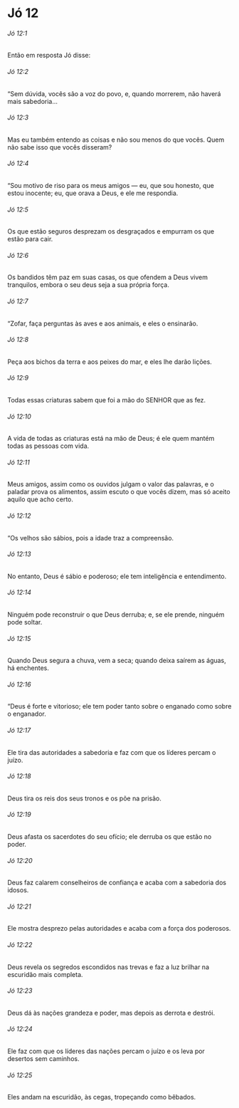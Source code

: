 # Jó 12

###### Jó 12:1

Então em resposta Jó disse:

###### Jó 12:2

“Sem dúvida, vocês são a voz do povo, e, quando morrerem, não haverá mais sabedoria…

###### Jó 12:3

Mas eu também entendo as coisas e não sou menos do que vocês. Quem não sabe isso que vocês disseram?

###### Jó 12:4

“Sou motivo de riso para os meus amigos — eu, que sou honesto, que estou inocente; eu, que orava a Deus, e ele me respondia.

###### Jó 12:5

Os que estão seguros desprezam os desgraçados e empurram os que estão para cair.

###### Jó 12:6

Os bandidos têm paz em suas casas, os que ofendem a Deus vivem tranquilos, embora o seu deus seja a sua própria força.

###### Jó 12:7

“Zofar, faça perguntas às aves e aos animais, e eles o ensinarão.

###### Jó 12:8

Peça aos bichos da terra e aos peixes do mar, e eles lhe darão lições.

###### Jó 12:9

Todas essas criaturas sabem que foi a mão do SENHOR que as fez.

###### Jó 12:10

A vida de todas as criaturas está na mão de Deus; é ele quem mantém todas as pessoas com vida.

###### Jó 12:11

Meus amigos, assim como os ouvidos julgam o valor das palavras, e o paladar prova os alimentos, assim escuto o que vocês dizem, mas só aceito aquilo que acho certo.

###### Jó 12:12

“Os velhos são sábios, pois a idade traz a compreensão.

###### Jó 12:13

No entanto, Deus é sábio e poderoso; ele tem inteligência e entendimento.

###### Jó 12:14

Ninguém pode reconstruir o que Deus derruba; e, se ele prende, ninguém pode soltar.

###### Jó 12:15

Quando Deus segura a chuva, vem a seca; quando deixa saírem as águas, há enchentes.

###### Jó 12:16

“Deus é forte e vitorioso; ele tem poder tanto sobre o enganado como sobre o enganador.

###### Jó 12:17

Ele tira das autoridades a sabedoria e faz com que os líderes percam o juízo.

###### Jó 12:18

Deus tira os reis dos seus tronos e os põe na prisão.

###### Jó 12:19

Deus afasta os sacerdotes do seu ofício; ele derruba os que estão no poder.

###### Jó 12:20

Deus faz calarem conselheiros de confiança e acaba com a sabedoria dos idosos.

###### Jó 12:21

Ele mostra desprezo pelas autoridades e acaba com a força dos poderosos.

###### Jó 12:22

Deus revela os segredos escondidos nas trevas e faz a luz brilhar na escuridão mais completa.

###### Jó 12:23

Deus dá às nações grandeza e poder, mas depois as derrota e destrói.

###### Jó 12:24

Ele faz com que os líderes das nações percam o juízo e os leva por desertos sem caminhos.

###### Jó 12:25

Eles andam na escuridão, às cegas, tropeçando como bêbados.

